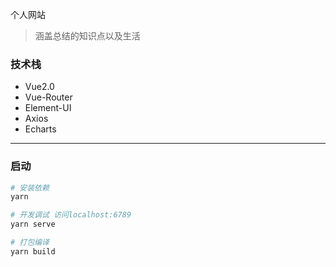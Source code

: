 个人网站

> 涵盖总结的知识点以及生活

### 技术栈

- Vue2.0
- Vue-Router
- Element-UI
- Axios
- Echarts


---

### 启动

```bash
# 安装依赖
yarn

# 开发调试 访问localhost:6789
yarn serve

# 打包编译
yarn build

```
